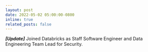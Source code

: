 ```yaml
---
layout: post
date: 2022-05-02 05:00:00-0800
inline: true
related_posts: false
---
```


_**[Update]**_ Joined Databricks as Staff Software Engineer and Data Engineering Team Lead for Security.
